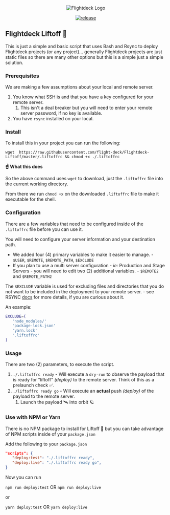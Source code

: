<div align="center">
<p><img src="https://d.pr/free/i/FDUErn+" alt="Flightdeck Logo"></p>

[![release](https://img.shields.io/github/release/flight-deck/flightdeck-liftoff.svg?style=for-the-badge&logo=github&logoColor=white&colorA=101119&colorB=6D57FF)](https://github.com/flight-deck/flightdeck-liftoff/releases/latest) 

</div>


## Flightdeck Liftoff 🚀

This is just a simple and basic script that uses Bash and Rsync to deploy Flightdeck projects (or any project)... generally Flightdeck projects are just static files so there are many other options but this is a simple just a simple solution.

### Prerequisites

We are making a few assumptions about your local and remote server.

1. You know what SSH is and that you have a key configured for your remote server.
   1. This isn't a deal breaker but you will need to enter your remote server password, if no key is available.
2. You have `rsync` installed on your local.

### Install

To install this in your project you can run the following:

```shell
wget  https://raw.githubusercontent.com/flight-deck/Flightdeck-Liftoff/master/.liftoffrc && chmod +x ./.liftoffrc
```
**☝️ What this does** 

So the above command uses `wget` to download, just the `.liftoffrc` file into the current working directory. 

From there we run `chmod +x` on the downloaded `.liftoffrc` file to make it executable for the shell. 

### Configuration

There are a few variables that need to be configured inside of the `.liftoffrc` file before you can use it.

You will need to configure your server information and your destination path.

- We added four (4) primary variables to make it easier to manage. - `$USER`, `$REMOTE`, `$REMOTE_PATH`, `$EXCLUDE`
- If you plan to use a multi server configuration - _ie:_ Production and Stage Servers - you will need to edit two (2) additional variables. - `$REMOTE2` and `$REMOTE_PATH2`

The `$EXCLUDE` variable is used for excluding files and directories that you do not want to be included in the deployment to your remote server. - see RSYNC [docs](https://download.samba.org/pub/rsync/rsync.1) for more details, if you are curious about it.

An example:

```bash
EXCLUDE=(
   'node_modules/' 
   'package-lock.json' 
   'yarn.lock' 
   '.liftoffrc'
)
```

### Usage

There are two (2) parameters, to execute the script.

1. `./.liftoffrc ready` - Will execute a `dry-run` to observe the payload that is ready for "liftoff" _(deploy)_ to the remote server. Think of this as a prelaunch check ✅.
2. `./liftoffrc ready go` - Will execute an **actual** push _(deploy)_ of the payload to the remote server.
   1. Launch the payload 🛰 into orbit 🪐

### Use with NPM or Yarn

There is no NPM package to install for Liftoff 🚀 but you can take advantage of NPM scripts inside of your `package.json` 

Add the following to your `package.json` 

```json
"scripts": {
   "deploy:test": "./.liftoffrc ready",
   "deploy:live": "./.liftoffrc ready go",
}
```

Now you can run 

`npm run deploy:test`  OR `npm run deploy:live`

or 

`yarn deploy:test`  OR `yarn deploy:live`
